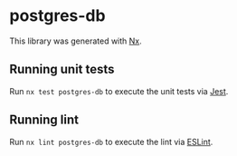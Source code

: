 # postgres-db

This library was generated with [Nx](https://nx.dev).

## Running unit tests

Run `nx test postgres-db` to execute the unit tests via [Jest](https://jestjs.io).

## Running lint

Run `nx lint postgres-db` to execute the lint via [ESLint](https://eslint.org/).
